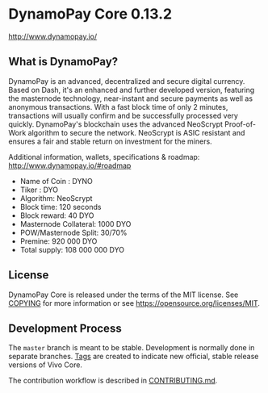 DynamoPay Core 0.13.2
===============================

http://www.dynamopay.io/

What is DynamoPay?
----------------

DynamoPay is an advanced, decentralized and secure digital currency.
Based on Dash, it's an enhanced and further developed version, featuring the masternode technology,
near-instant and secure payments as well as anonymous transactions.
With a fast block time of only 2 minutes, transactions will usually confirm and be successfully
processed very quickly. DynamoPay's blockchain uses the advanced NeoScrypt Proof-of-Work algorithm to
secure the network. NeoScrypt is ASIC resistant and ensures a fair and stable return on investment
for the miners.

Additional information, wallets, specifications & roadmap: http://www.dynamopay.io/#roadmap

- Name of Coin : DYNO
- Tiker : DYO
- Algorithm: NeoScrypt
- Block time: 120 seconds
- Block reward: 40 DYO
- Masternode Collateral: 1000 DYO
- POW/Masternode Split: 30/70%
- Premine: 920 000 DYO
- Total supply: 108 000 000 DYO


License
-------

DynamoPay Core is released under the terms of the MIT license. See [COPYING](COPYING) for more
information or see https://opensource.org/licenses/MIT.


Development Process
-------------------

The `master` branch is meant to be stable. Development is normally done in separate branches.
[Tags](https://github.com/vivocoin/vivo/tags) are created to indicate new official,
stable release versions of Vivo Core.

The contribution workflow is described in [CONTRIBUTING.md](CONTRIBUTING.md).
